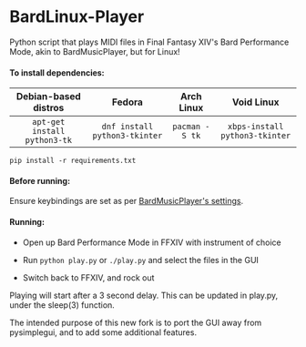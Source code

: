 # BardLinux-Player

Python script that plays MIDI files in Final Fantasy XIV's Bard Performance Mode, akin to BardMusicPlayer, but for Linux!

#### To install dependencies:

| Debian-based distros         | Fedora                        | Arch Linux     | Void Linux                     |
|:----------------------------:|:-----------------------------:|:--------------:|:------------------------------:|
| `apt-get install python3-tk` | `dnf install python3-tkinter` | `pacman -S tk` | `xbps-install python3-tkinter` |

`pip install -r requirements.txt`

#### Before running:

Ensure keybindings are set as per [BardMusicPlayer's settings](https://bardmusicplayer.com/perf_settings.png).

#### Running:

- Open up Bard Performance Mode in FFXIV with instrument of choice

- Run `python play.py` or `./play.py` and select the files in the GUI

- Switch back to FFXIV, and rock out

Playing will start after a 3 second delay. This can be updated in play.py, under the sleep(3) function.

The intended purpose of this new fork is to port the GUI away from pysimplegui, and to add some additional features.
